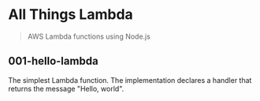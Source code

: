 # All Things Lambda
> AWS Lambda functions using Node.js

## 001-hello-lambda
The simplest Lambda function. The implementation declares a handler that returns the message "Hello, world".
